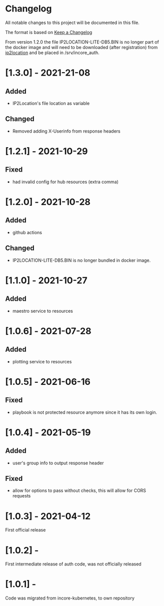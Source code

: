 # Changelog
All notable changes to this project will be documented in this file.

The format is based on [Keep a Changelog](http://keepachangelog.com/en/1.0.0/)

From version 1.2.0 the file IP2LOCATION-LITE-DB5.BIN is no longer part of the docker image and will need to be downloaded (after registration) from [ip2location](https://lite.ip2location.com/database/ip-country?lang=en_US) and be placed in /srv/incore_auth.

# [1.3.0] - 2021-21-08
## Added
- IP2Location's file location as variable

## Changed
- Removed adding X-Userinfo from response headers

# [1.2.1] - 2021-10-29

## Fixed
- had invalid config for hub resources (extra comma)

# [1.2.0] - 2021-10-28

## Added
- github actions

## Changed
- IP2LOCATION-LITE-DB5.BIN is no longer bundled in docker image.

# [1.1.0] - 2021-10-27

## Added
- maestro service to resources

# [1.0.6] - 2021-07-28

## Added
- plotting service to resources

# [1.0.5] - 2021-06-16

## Fixed
- playbook is not protected resource anymore since it has its own login.

# [1.0.4] - 2021-05-19

## Added
- user's group info to output response header

## Fixed
- allow for options to pass without checks, this will allow for CORS requests

# [1.0.3] - 2021-04-12

First official release

# [1.0.2] -

First intermediate release of  auth code, was not officially released

# [1.0.1] -

Code was migrated from incore-kubernetes, to own repository
